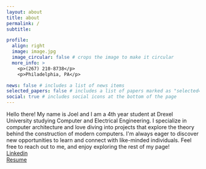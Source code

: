 ```yaml
---
layout: about
title: about
permalink: /
subtitle: 

profile:
  align: right
  image: image.jpg
  image_circular: false # crops the image to make it circular
  more_info: >
    <p>(267) 210-8738</p>
    <p>Philadelphia, PA</p>

news: false # includes a list of news items
selected_papers: false # includes a list of papers marked as "selected={true}"
social: true # includes social icons at the bottom of the page
---
```




Hello there! My name is Joel and I am a 4th year student at Drexel University studying Computer and Electrical Engineering. I specialize in computer architecture and love diving into projects that explore the theory behind the construction of modern computers. I'm always eager to discover new opportunities to learn and connect with like-minded individuals. Feel free to reach out to me, and enjoy exploring the rest of my page!  
 [Linkedin](https://www.linkedin.com/in/joel-abraham-a7281b1ba?utm_source=share&utm_campaign=share_via&utm_content=profile&utm_medium=ios_app)  
 [Resume](assets/pdf/Abraham_Joel_resume_Fall_2024.pdf)
